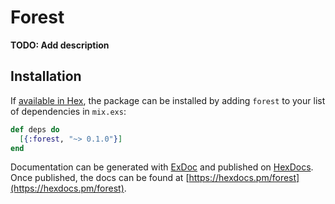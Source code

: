 # Forest

**TODO: Add description**

## Installation

If [available in Hex](https://hex.pm/docs/publish), the package can be installed
by adding `forest` to your list of dependencies in `mix.exs`:

```elixir
def deps do
  [{:forest, "~> 0.1.0"}]
end
```

Documentation can be generated with [ExDoc](https://github.com/elixir-lang/ex_doc)
and published on [HexDocs](https://hexdocs.pm). Once published, the docs can
be found at [https://hexdocs.pm/forest](https://hexdocs.pm/forest).

